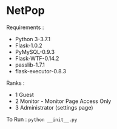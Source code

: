 # NetPop

Requirements : 
 - Python 3-3.7.1
 - Flask-1.0.2
 - PyMySQL-0.9.3
 - Flask-WTF-0.14.2
 - passlib-1.7.1
 - flask-executor-0.8.3 


Ranks :
 - 1  Guest
 - 2  Monitor - Monitor Page Access Only
 - 3  Administrator (settings page)

 To Run : ``` python __init__.py ```

 